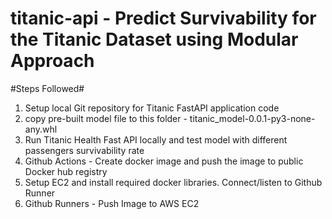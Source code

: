 # titanic-api - Predict Survivability for the Titanic Dataset using Modular Approach

#Steps Followed#
1. Setup local Git repository for Titanic FastAPI application code
2. copy pre-built model file to this folder -  titanic_model-0.0.1-py3-none-any.whl
3. Run Titanic Health Fast API locally and test model with different passengers survivability rate
4. Github Actions - Create docker image and push the image to public Docker hub registry
5. Setup EC2 and install required docker libraries. Connect/listen to Github Runner
6. Github Runners - Push Image to AWS EC2
